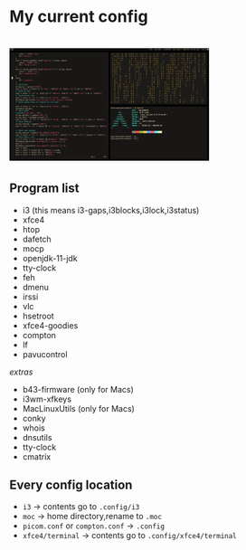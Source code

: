 # My current config

# <img src="https://raw.githubusercontent.com/datcuandrei/current-config/main/config.png" width=70% height=70% />

## Program list
 - i3 (this means i3-gaps,i3blocks,i3lock,i3status)
 - xfce4
 - htop
 - dafetch
 - mocp
 - openjdk-11-jdk
 - tty-clock
 - feh
 - dmenu
 - irssi
 - vlc
 - hsetroot
 - xfce4-goodies
 - compton
 - lf
 - pavucontrol
 
<i>extras</i>
 - b43-firmware (only for Macs)
 - i3wm-xfkeys
 - MacLinuxUtils (only for Macs)
 - conky
 - whois
 - dnsutils
 - tty-clock
 - cmatrix
 

## Every config location

- `i3` -> contents go to `.config/i3`
- `moc` -> home directory,rename to `.moc`
- `picom.conf` or `compton.conf` -> `.config`
- `xfce4/terminal` -> contents go to `.config/xfce4/terminal`
